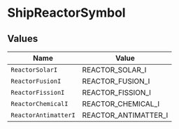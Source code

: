 # ShipReactorSymbol


## Values

| Name                 | Value                |
| -------------------- | -------------------- |
| `ReactorSolarI`      | REACTOR_SOLAR_I      |
| `ReactorFusionI`     | REACTOR_FUSION_I     |
| `ReactorFissionI`    | REACTOR_FISSION_I    |
| `ReactorChemicalI`   | REACTOR_CHEMICAL_I   |
| `ReactorAntimatterI` | REACTOR_ANTIMATTER_I |